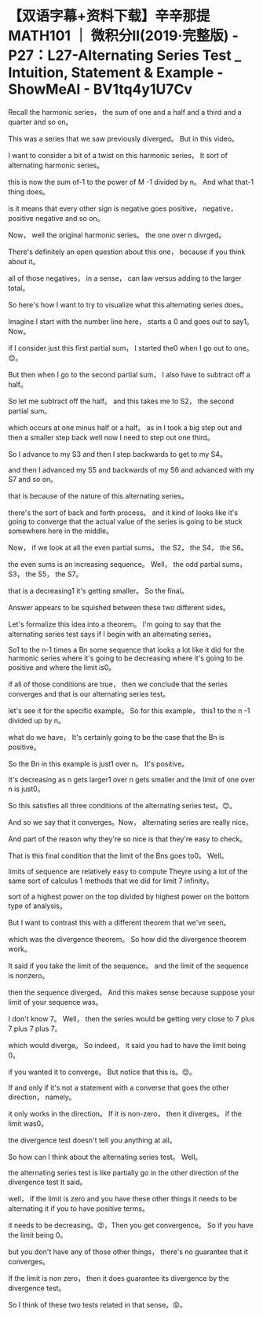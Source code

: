 # 【双语字幕+资料下载】辛辛那提 MATH101 ｜ 微积分Ⅱ(2019·完整版) - P27：L27-Alternating Series Test _ Intuition, Statement & Example - ShowMeAI - BV1tq4y1U7Cv

Recall the harmonic series， the sum of one and a half and a third and a quarter and so on。

 This was a series that we saw previously diverged。 But in this video。

 I want to consider a bit of a twist on this harmonic series， It sort of alternating harmonic series。

 this is now the sum of-1 to the power of M -1 divided by n。 And what that-1 thing does。

 is it means that every other sign is negative goes positive， negative， positive negative and so on。

 Now， well the original harmonic series。 the one over n divrged。

 There's definitely an open question about this one， because if you think about it。

 all of those negatives， in a sense， can law versus adding to the larger total。

 So here's how I want to try to visualize what this alternating series does。

 Imagine I start with the number line here， starts a 0 and goes out to say1。 Now。

 if I consider just this first partial sum， I started the0 when I go out to one。😊。

But then when I go to the second partial sum， I also have to subtract off a half。

 So let me subtract off the half。 and this takes me to S2， the second partial sum。

 which occurs at one minus half or a half。 as in I took a big step out and then a smaller step back well now I need to step out one third。

 So I advance to my S3 and then I step backwards to get to my S4。

 and then I advanced my S5 and backwards of my S6 and advanced with my S7 and so on。

 that is because of the nature of this alternating series。

 there's the sort of back and forth process。 and it kind of looks like it's going to converge that the actual value of the series is going to be stuck somewhere here in the middle。

 Now， if we look at all the even partial sums， the S2， the S4， the S6。

 the even sums is an increasing sequence。 Well， the odd partial sums， S3， the S5， the S7。

 that is a decreasing1 it's getting smaller。 So the final。

Answer appears to be squished between these two different sides。

 Let's formalize this idea into a theorem。 I'm going to say that the alternating series test says if I begin with an alternating series。

 So1 to the n-1 times a Bn some sequence that looks a lot like it did for the harmonic series where it's going to be decreasing where it's going to be positive and where the limit is0。

 if all of those conditions are true， then we conclude that the series converges and that is our alternating series test。

 let's see it for the specific example。 So for this example， this1 to the n -1 divided up by n。

 what do we have， It's certainly going to be the case that the Bn is positive。

 So the Bn in this example is just1 over n。 It's positive。

 It's decreasing as n gets larger1 over n gets smaller and the limit of one over n is just0。

 So this satisfies all three conditions of the alternating series test。😊。

And so we say that it converges。Now， alternating series are really nice。

 And part of the reason why they're so nice is that they're easy to check。

 That is this final condition that the limit of the Bns goes to0。 Well。

 limits of sequence are relatively easy to compute Theyre using a lot of the same sort of calculus 1 methods that we did for limit 7 infinity。

 sort of a highest power on the top divided by highest power on the bottom type of analysis。

 But I want to contrast this with a different theorem that we've seen。

 which was the divergence theorem。 So how did the divergence theorem work。

 It said if you take the limit of the sequence。 and the limit of the sequence is nonzero。

 then the sequence diverged。 And this makes sense because suppose your limit of your sequence was。

 I don't know 7。 Well， then the series would be getting very close to 7 plus 7 plus 7 plus 7。

 which would diverge。 So indeed， it said you had to have the limit being 0。

 if you wanted it to converge。 But notice that this is。😊。

If and only if it's not a statement with a converse that goes the other direction， namely。

 it only works in the direction。 If it is non-zero， then it diverges。 if the limit was0。

 the divergence test doesn't tell you anything at all。

 So how can I think about the alternating series test。 Well。

 the alternating series test is like partially go in the other direction of the divergence test It said。

 well， if the limit is zero and you have these other things it needs to be alternating it if you to have positive terms。

 it needs to be decreasing。😡，Then you get convergence。 So if you have the limit being 0。

 but you don't have any of those other things， there's no guarantee that it converges。

 If the limit is non zero， then it does guarantee its divergence by the divergence test。

 So I think of these two tests related in that sense。😡。

